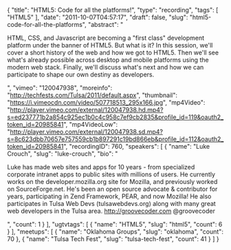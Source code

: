 {
  "title": "HTML5: Code for all the platforms!",
  "type": "recording",
  "tags": [
    "HTML5"
  ],
  "date": "2011-10-07T04:57:17",
  "draft": false,
  "slug": "html5-code-for-all-the-platforms",
  "abstract": "<p>HTML, CSS, and Javascript are becoming a \"first class\" development platform under the banner of HTML5. But what is it? In this session, we'll cover a short history of the web and how we got to HTML5. Then we'll see what's already possible across desktop and mobile platforms using the modern web stack. Finally, we'll discuss what's next and how we can participate to shape our own destiny as developers.</p>",
  "vimeo": "120047938",
  "moreinfo": "http://techfests.com/Tulsa/2011/default.aspx",
  "thumbnail": "https://i.vimeocdn.com/video/507718513_295x166.jpg",
  "mp4Video": "http://player.vimeo.com/external/120047938.hd.mp4?s=ed237771b2a854c925ec1b0c4c958c7ef9cb2835&profile_id=119&oauth2_token_id=20985841",
  "mp4VideoLow": "http://player.vimeo.com/external/120047938.sd.mp4?s=8c623dbb70657e757559cb1b897291c19bd866eb&profile_id=112&oauth2_token_id=20985841",
  "recordingID": 760,
  "speakers": [
    {
      "name": "Luke Crouch",
      "slug": "luke-crouch",
      "bio": "<p>Luke has made web sites and apps for 10 years - from specialized corporate intranet apps to public sites with millions of users. He currently works on the developer.mozilla.org site for Mozilla, and previously worked on SourceForge.net. He's been an open source advocate &amp; contributor for years, participating in Zend Framework, PEAR, and now Mozilla! He also participates in Tulsa Web Devs (tulsawebdevs.org) along with many great web developers in the Tulsa area. http://groovecoder.com @groovecoder</p>",
      "count": 1
    }
  ],
  "ugtvtags": [
    {
      "name": "HTML5",
      "slug": "html5",
      "count": 6
    }
  ],
  "meetups": [
    {
      "name": "Oklahoma Groups",
      "slug": "oklahoma",
      "count": 70
    },
    {
      "name": "Tulsa Tech Fest",
      "slug": "tulsa-tech-fest",
      "count": 41
    }
  ]
}